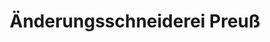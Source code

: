 ---
title: "Änderungsschneiderei Preuß"
url: /sittensen/aenderungsschneiderei-preuss/
shop: Schneiderei
---